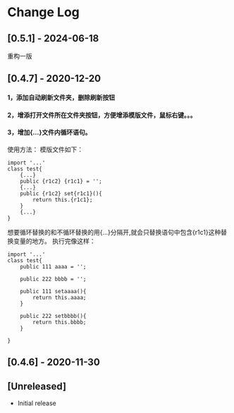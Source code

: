 # Change Log
## [0.5.1] - 2024-06-18
重构一版
## [0.4.7] - 2020-12-20
#### 1，添加自动刷新文件夹，删除刷新按钮
#### 2，增添打开文件所在文件夹按钮，方便增添模版文件，鼠标右键。。。
#### 3，增加{...}文件内循环语句。
使用方法：
模版文件如下：
```
import '...'
class test{
    {...}
    public {r1c2} {r1c1} = '';
    {...}
    public {r1c2} set{r1c1}(){
        return this.{r1c1};
    }
    {...}
}
```
想要循环替换的和不循环替换的用{...}分隔开,就会只替换语句中包含{r1c1}这种替换变量的地方。
执行完像这样：
```
import '...'
class test{
    public 111 aaaa = '';

    public 222 bbbb = '';

    public 111 setaaaa(){
        return this.aaaa;
    }

    public 222 setbbbb(){
        return this.bbbb;
    }

}
```

## [0.4.6] - 2020-11-30

## [Unreleased]

- Initial release